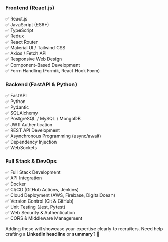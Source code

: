 ### **Frontend (React.js)**
✅ React.js  
✅ JavaScript (ES6+)  
✅ TypeScript  
✅ Redux  
✅ React Router  
✅ Material UI / Tailwind CSS  
✅ Axios / Fetch API  
✅ Responsive Web Design  
✅ Component-Based Development  
✅ Form Handling (Formik, React Hook Form)  

### **Backend (FastAPI & Python)**
✅ FastAPI  
✅ Python  
✅ Pydantic  
✅ SQLAlchemy  
✅ PostgreSQL / MySQL / MongoDB  
✅ JWT Authentication  
✅ REST API Development  
✅ Asynchronous Programming (async/await)  
✅ Dependency Injection  
✅ WebSockets  

### **Full Stack & DevOps**
✅ Full Stack Development  
✅ API Integration  
✅ Docker  
✅ CI/CD (GitHub Actions, Jenkins)  
✅ Cloud Deployment (AWS, Firebase, DigitalOcean)  
✅ Version Control (Git & GitHub)  
✅ Unit Testing (Jest, Pytest)  
✅ Web Security & Authentication  
✅ CORS & Middleware Management  

Adding these will showcase your expertise clearly to recruiters. Need help crafting a **LinkedIn headline** or **summary**? 🚀
